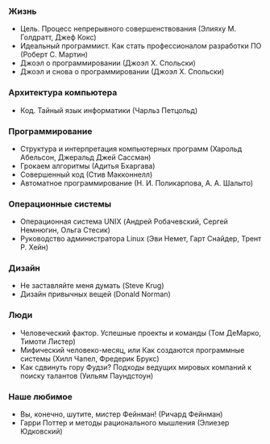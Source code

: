 ### Жизнь

- Цель. Процесс непрерывного совершенствования (Элияху М. Голдратт, Джеф Кокс)
- Идеальный программист. Как стать профессионалом разработки ПО (Роберт С. Мартин)
- Джоэл о программировании (Джоэл Х. Спольски)
- Джоэл и снова о программировании (Джоэл Х. Спольски)

### Архитектура компьютера

- Код. Тайный язык информатики (Чарльз Петцольд)

### Программирование

- Структура и интерпретация компьютерных программ (Харольд Абельсон, Джеральд Джей Сассман)
- Грокаем алгоритмы (Адитья Бхаргава)
- Совершенный код (Стив Макконнелл)
- Автоматное программирование (Н. И. Поликарпова, А. А. Шалыто)

### Операционные системы

- Операционная система UNIX (Андрей Робачевский, Сергей Немнюгин, Ольга Стесик)
- Руководство администратора Linux (Эви Немет, Гарт Снайдер, Трент Р. Хейн)

### Дизайн

- Не заставляйте меня думать (Steve Krug)
- Дизайн привычных вещей (Donald Norman)

### Люди

- Человеческий фактор. Успешные проекты и команды (Том ДеМарко, Тимоти Листер)
- Мифический человеко-месяц, или Как создаются программные системы (Хилл Чапел, Фредерик Брукс)
- Как сдвинуть гору Фудзи? Подходы ведущих мировых компаний к поиску талантов (Уильям Паундстоун)

### Наше любимое

- Вы, конечно, шутите, мистер Фейнман! (Ричард Фейнман)
- Гарри Поттер и методы рационального мышления (Элиезер Юдковский)